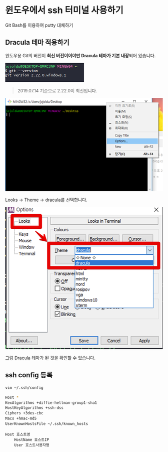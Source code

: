 # 윈도우에서 ssh 터미널 사용하기


Git Bash를 이용하여 putty 대체하기

## Dracula 테마 적용하기

윈도우용 Git의 버전이 **최신 버전이어야만 Dracula 테마가 기본 내장**되어 있습니다.  
  
![dracula1](./images/dracula1.png)

> 2019.07.14 기준으로 2.22.0이 최신입니다.



![dracula2](./images/dracula2.png)

Looks -> Theme -> dracula를 선택합니다.

![dracula3](./images/dracula3.png)

그럼 Dracula 테마가 된 것을 확인할 수 있습니다.

## ssh config 등록

```bash
vim ~/.ssh/config
```

```bash
Host *
KexAlgorithms +diffie-hellman-group1-sha1
HostKeyAlgorithms +ssh-dss
Ciphers +3des-cbc
Macs +hmac-md5
UserKnownHostsFile ~/.ssh/known_hosts

Host 호스트명
    HostName 호스트IP
    User 호스트사용자명

```

